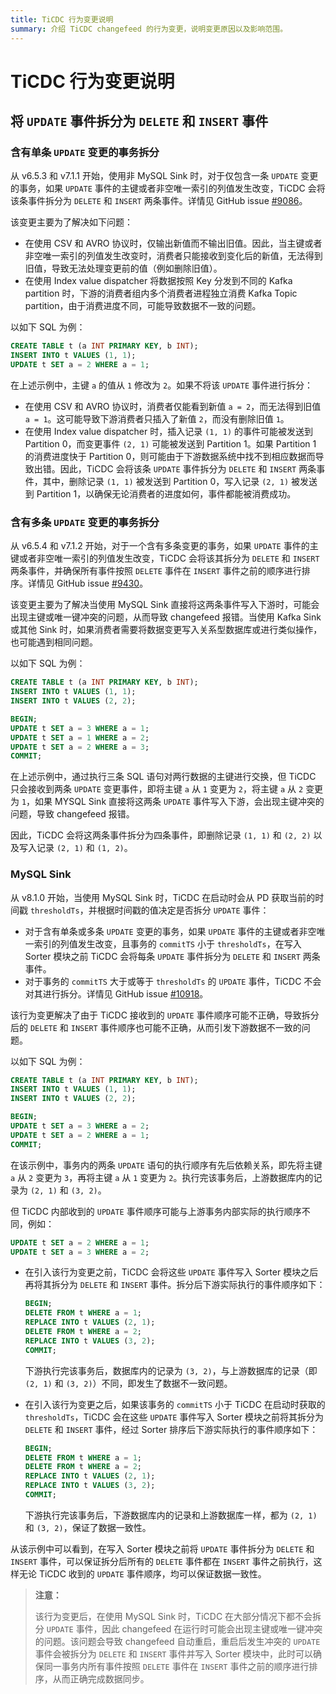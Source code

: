 ```yaml
---
title: TiCDC 行为变更说明
summary: 介绍 TiCDC changefeed 的行为变更，说明变更原因以及影响范围。
---
```


# TiCDC 行为变更说明

## 将 `UPDATE` 事件拆分为 `DELETE` 和 `INSERT` 事件

### 含有单条 `UPDATE` 变更的事务拆分

从 v6.5.3 和 v7.1.1 开始，使用非 MySQL Sink 时，对于仅包含一条 `UPDATE` 变更的事务，如果 `UPDATE` 事件的主键或者非空唯一索引的列值发生改变，TiCDC 会将该条事件拆分为 `DELETE` 和 `INSERT` 两条事件。详情见 GitHub issue [#9086](https://github.com/pingcap/tiflow/issues/9086)。

该变更主要为了解决如下问题：

* 在使用 CSV 和 AVRO 协议时，仅输出新值而不输出旧值。因此，当主键或者非空唯一索引的列值发生改变时，消费者只能接收到变化后的新值，无法得到旧值，导致无法处理变更前的值（例如删除旧值）。
* 在使用 Index value dispatcher 将数据按照 Key 分发到不同的 Kafka partition 时，下游的消费者组内多个消费者进程独立消费 Kafka Topic partition，由于消费进度不同，可能导致数据不一致的问题。

以如下 SQL 为例：

```sql
CREATE TABLE t (a INT PRIMARY KEY, b INT);
INSERT INTO t VALUES (1, 1);
UPDATE t SET a = 2 WHERE a = 1;
```

在上述示例中，主键 `a` 的值从 `1` 修改为 `2`。如果不将该 `UPDATE` 事件进行拆分：

* 在使用 CSV 和 AVRO 协议时，消费者仅能看到新值 `a = 2`，而无法得到旧值 `a = 1`。这可能导致下游消费者只插入了新值 `2`，而没有删除旧值 `1`。
* 在使用 Index value dispatcher 时，插入记录 `(1, 1)` 的事件可能被发送到 Partition 0，而变更事件 `(2, 1)` 可能被发送到 Partition 1。如果 Partition 1 的消费进度快于 Partition 0，则可能由于下游数据系统中找不到相应数据而导致出错。因此，TiCDC 会将该条 `UPDATE` 事件拆分为 `DELETE` 和 `INSERT` 两条事件，其中，删除记录 `(1, 1)` 被发送到 Partition 0，写入记录 `(2, 1)` 被发送到 Partition 1，以确保无论消费者的进度如何，事件都能被消费成功。

### 含有多条 `UPDATE` 变更的事务拆分

从 v6.5.4 和 v7.1.2 开始，对于一个含有多条变更的事务，如果 `UPDATE` 事件的主键或者非空唯一索引的列值发生改变，TiCDC 会将该其拆分为 `DELETE` 和 `INSERT` 两条事件，并确保所有事件按照 `DELETE` 事件在 `INSERT` 事件之前的顺序进行排序。详情见 GitHub issue [#9430](https://github.com/pingcap/tiflow/issues/9430)。

该变更主要为了解决当使用 MySQL Sink 直接将这两条事件写入下游时，可能会出现主键或唯一键冲突的问题，从而导致 changefeed 报错。当使用 Kafka Sink 或其他 Sink 时，如果消费者需要将数据变更写入关系型数据库或进行类似操作，也可能遇到相同问题。

以如下 SQL 为例：

```sql
CREATE TABLE t (a INT PRIMARY KEY, b INT);
INSERT INTO t VALUES (1, 1);
INSERT INTO t VALUES (2, 2);

BEGIN;
UPDATE t SET a = 3 WHERE a = 1;
UPDATE t SET a = 1 WHERE a = 2;
UPDATE t SET a = 2 WHERE a = 3;
COMMIT;
```

在上述示例中，通过执行三条 SQL 语句对两行数据的主键进行交换，但 TiCDC 只会接收到两条 `UPDATE` 变更事件，即将主键 `a` 从 `1` 变更为 `2`，将主键 `a` 从 `2` 变更为 `1`，如果 MYSQL Sink 直接将这两条 `UPDATE` 事件写入下游，会出现主键冲突的问题，导致 changefeed 报错。

因此，TiCDC 会将这两条事件拆分为四条事件，即删除记录 `(1, 1)` 和 `(2, 2)` 以及写入记录 `(2, 1)` 和 `(1, 2)`。

### MySQL Sink

从 v8.1.0 开始，当使用 MySQL Sink 时，TiCDC 在启动时会从 PD 获取当前的时间戳 `thresholdTs`，并根据时间戳的值决定是否拆分 `UPDATE` 事件：

- 对于含有单条或多条 `UPDATE` 变更的事务，如果 `UPDATE` 事件的主键或者非空唯一索引的列值发生改变，且事务的 `commitTS` 小于 `thresholdTs`，在写入 Sorter 模块之前 TiCDC 会将每条 `UPDATE` 事件拆分为 `DELETE` 和 `INSERT` 两条事件。
- 对于事务的 `commitTS` 大于或等于 `thresholdTs` 的 `UPDATE` 事件，TiCDC 不会对其进行拆分。详情见 GitHub issue [#10918](https://github.com/pingcap/tiflow/issues/10918)。

该行为变更解决了由于 TiCDC 接收到的 `UPDATE` 事件顺序可能不正确，导致拆分后的 `DELETE` 和 `INSERT` 事件顺序也可能不正确，从而引发下游数据不一致的问题。

以如下 SQL 为例：

```sql
CREATE TABLE t (a INT PRIMARY KEY, b INT);
INSERT INTO t VALUES (1, 1);
INSERT INTO t VALUES (2, 2);

BEGIN;
UPDATE t SET a = 3 WHERE a = 2;
UPDATE t SET a = 2 WHERE a = 1;
COMMIT;
```

在该示例中，事务内的两条 `UPDATE` 语句的执行顺序有先后依赖关系，即先将主键 `a` 从 `2` 变更为 `3`，再将主键 `a` 从 `1` 变更为 `2`。执行完该事务后，上游数据库内的记录为 `(2, 1)` 和 `(3, 2)`。

但 TiCDC 内部收到的 `UPDATE` 事件顺序可能与上游事务内部实际的执行顺序不同，例如：

```sql
UPDATE t SET a = 2 WHERE a = 1;
UPDATE t SET a = 3 WHERE a = 2;
```

- 在引入该行为变更之前，TiCDC 会将这些 `UPDATE` 事件写入 Sorter 模块之后再将其拆分为 `DELETE` 和 `INSERT` 事件。拆分后下游实际执行的事件顺序如下：

    ```sql
    BEGIN;
    DELETE FROM t WHERE a = 1;
    REPLACE INTO t VALUES (2, 1);
    DELETE FROM t WHERE a = 2;
    REPLACE INTO t VALUES (3, 2);
    COMMIT;
    ```

    下游执行完该事务后，数据库内的记录为 `(3, 2)`，与上游数据库的记录（即 `(2, 1)` 和 `(3, 2)`）不同，即发生了数据不一致问题。

- 在引入该行为变更之后，如果该事务的 `commitTS` 小于 TiCDC 在启动时获取的 `thresholdTs`，TiCDC 会在这些 `UPDATE` 事件写入 Sorter 模块之前将其拆分为 `DELETE` 和 `INSERT` 事件，经过 Sorter 排序后下游实际执行的事件顺序如下：

    ```sql
    BEGIN;
    DELETE FROM t WHERE a = 1;
    DELETE FROM t WHERE a = 2;
    REPLACE INTO t VALUES (2, 1);
    REPLACE INTO t VALUES (3, 2);
    COMMIT;
    ```

    下游执行完该事务后，下游数据库内的记录和上游数据库一样，都为 `(2, 1)` 和 `(3, 2)`，保证了数据一致性。

从该示例中可以看到，在写入 Sorter 模块之前将 `UPDATE` 事件拆分为 `DELETE` 和 `INSERT` 事件，可以保证拆分后所有的 `DELETE` 事件都在 `INSERT` 事件之前执行，这样无论 TiCDC 收到的 `UPDATE` 事件顺序，均可以保证数据一致性。

> **注意：**
>
> 该行为变更后，在使用 MySQL Sink 时，TiCDC 在大部分情况下都不会拆分 `UPDATE` 事件，因此 changefeed 在运行时可能会出现主键或唯一键冲突的问题。该问题会导致 changefeed 自动重启，重启后发生冲突的 `UPDATE` 事件会被拆分为 `DELETE` 和 `INSERT` 事件并写入 Sorter 模块中，此时可以确保同一事务内所有事件按照 `DELETE` 事件在 `INSERT` 事件之前的顺序进行排序，从而正确完成数据同步。
